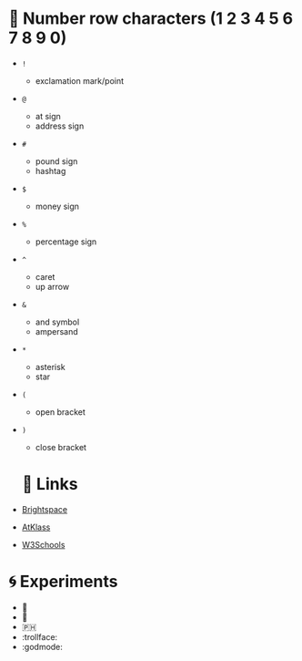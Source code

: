 # 🔢 Number row characters (1 2 3 4 5 6 7 8 9 0)
* `!`
  * exclamation mark/point
* `@`
  * at sign
  * address sign
* `#`
  * pound sign
  * hashtag
* `$`
  * money sign
* `%`
  * percentage sign
* `^`
  * caret
  * up arrow
* `&`
  * and symbol
  * ampersand
* `*`
  * asterisk
  * star
* `(`
  * open bracket
* `)`
  * close bracket

  # 💬 Links 

* [Brightspace](https://learn.georgebrown.ca/d2l/home)
* [AtKlass](https://app.atklass.com/members/l/dashboard)
* [W3Schools](https://www.w3schools.com)

#  🌀 Experiments 

* 🌺
* 🍄
* 🇵🇭
* :trollface:
* :godmode:
